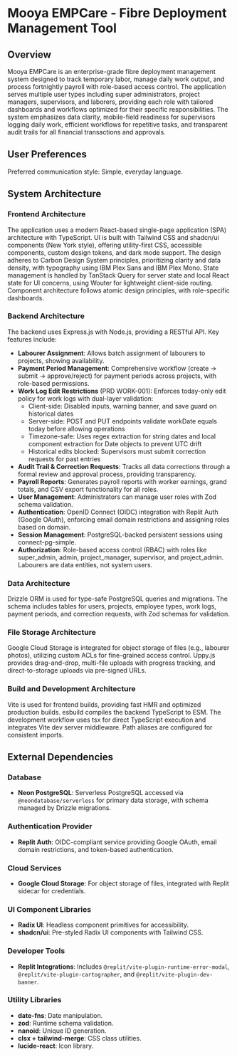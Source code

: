 # Mooya EMPCare - Fibre Deployment Management Tool

## Overview

Mooya EMPCare is an enterprise-grade fibre deployment management system designed to track temporary labor, manage daily work output, and process fortnightly payroll with role-based access control. The application serves multiple user types including super administrators, project managers, supervisors, and laborers, providing each role with tailored dashboards and workflows optimized for their specific responsibilities. The system emphasizes data clarity, mobile-field readiness for supervisors logging daily work, efficient workflows for repetitive tasks, and transparent audit trails for all financial transactions and approvals.

## User Preferences

Preferred communication style: Simple, everyday language.

## System Architecture

### Frontend Architecture

The application uses a modern React-based single-page application (SPA) architecture with TypeScript. UI is built with Tailwind CSS and shadcn/ui components (New York style), offering utility-first CSS, accessible components, custom design tokens, and dark mode support. The design adheres to Carbon Design System principles, prioritizing clarity and data density, with typography using IBM Plex Sans and IBM Plex Mono. State management is handled by TanStack Query for server state and local React state for UI concerns, using Wouter for lightweight client-side routing. Component architecture follows atomic design principles, with role-specific dashboards.

### Backend Architecture

The backend uses Express.js with Node.js, providing a RESTful API. Key features include:
- **Labourer Assignment**: Allows batch assignment of labourers to projects, showing availability.
- **Payment Period Management**: Comprehensive workflow (create → submit → approve/reject) for payment periods across projects, with role-based permissions.
- **Work Log Edit Restrictions** (PRD WORK-001): Enforces today-only edit policy for work logs with dual-layer validation:
  - Client-side: Disabled inputs, warning banner, and save guard on historical dates
  - Server-side: POST and PUT endpoints validate workDate equals today before allowing operations
  - Timezone-safe: Uses regex extraction for string dates and local component extraction for Date objects to prevent UTC drift
  - Historical edits blocked: Supervisors must submit correction requests for past entries
- **Audit Trail & Correction Requests**: Tracks all data corrections through a formal review and approval process, providing transparency.
- **Payroll Reports**: Generates payroll reports with worker earnings, grand totals, and CSV export functionality for all roles.
- **User Management**: Administrators can manage user roles with Zod schema validation.
- **Authentication**: OpenID Connect (OIDC) integration with Replit Auth (Google OAuth), enforcing email domain restrictions and assigning roles based on domain.
- **Session Management**: PostgreSQL-backed persistent sessions using connect-pg-simple.
- **Authorization**: Role-based access control (RBAC) with roles like super_admin, admin, project_manager, supervisor, and project_admin. Labourers are data entities, not system users.

### Data Architecture

Drizzle ORM is used for type-safe PostgreSQL queries and migrations. The schema includes tables for users, projects, employee types, work logs, payment periods, and correction requests, with Zod schemas for validation.

### File Storage Architecture

Google Cloud Storage is integrated for object storage of files (e.g., labourer photos), utilizing custom ACLs for fine-grained access control. Uppy.js provides drag-and-drop, multi-file uploads with progress tracking, and direct-to-storage uploads via pre-signed URLs.

### Build and Development Architecture

Vite is used for frontend builds, providing fast HMR and optimized production builds. esbuild compiles the backend TypeScript to ESM. The development workflow uses tsx for direct TypeScript execution and integrates Vite dev server middleware. Path aliases are configured for consistent imports.

## External Dependencies

### Database

- **Neon PostgreSQL**: Serverless PostgreSQL accessed via `@neondatabase/serverless` for primary data storage, with schema managed by Drizzle migrations.

### Authentication Provider

- **Replit Auth**: OIDC-compliant service providing Google OAuth, email domain restrictions, and token-based authentication.

### Cloud Services

- **Google Cloud Storage**: For object storage of files, integrated with Replit sidecar for credentials.

### UI Component Libraries

- **Radix UI**: Headless component primitives for accessibility.
- **shadcn/ui**: Pre-styled Radix UI components with Tailwind CSS.

### Developer Tools

- **Replit Integrations**: Includes `@replit/vite-plugin-runtime-error-modal`, `@replit/vite-plugin-cartographer`, and `@replit/vite-plugin-dev-banner`.

### Utility Libraries

- **date-fns**: Date manipulation.
- **zod**: Runtime schema validation.
- **nanoid**: Unique ID generation.
- **clsx + tailwind-merge**: CSS class utilities.
- **lucide-react**: Icon library.